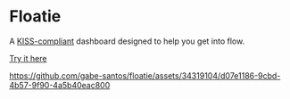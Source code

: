 # Floatie

A [KISS-compliant](https://www.youtube.com/watch?v=O58A7MJfOwU) dashboard designed to help you get into flow.


[Try it here](https://floatie.gabesantos.com)

https://github.com/gabe-santos/floatie/assets/34319104/d07e1186-9cbd-4b57-9f90-4a5b40eac800

